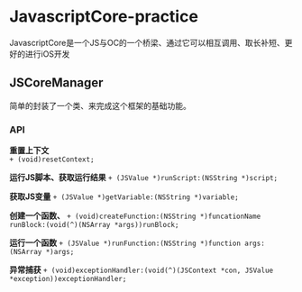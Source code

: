 # JavascriptCore-practice

JavascriptCore是一个JS与OC的一个桥梁、通过它可以相互调用、取长补短、更好的进行iOS开发

## JSCoreManager
简单的封装了一个类、来完成这个框架的基础功能。

### API

**重置上下文**  
`+ (void)resetContext;`

**运行JS脚本、获取运行结果**
`+ (JSValue *)runScript:(NSString *)script;`

**获取JS变量**
`+ (JSValue *)getVariable:(NSString *)variable;`

**创建一个函数、**
`+ (void)createFunction:(NSString *)funcationName runBlock:(void(^)(NSArray *args))runBlock;`

**运行一个函数**
`+ (JSValue *)runFunction:(NSString *)function args:(NSArray *)args;`

**异常捕获**
`+ (void)exceptionHandler:(void(^)(JSContext *con, JSValue *exception))exceptionHandler;`